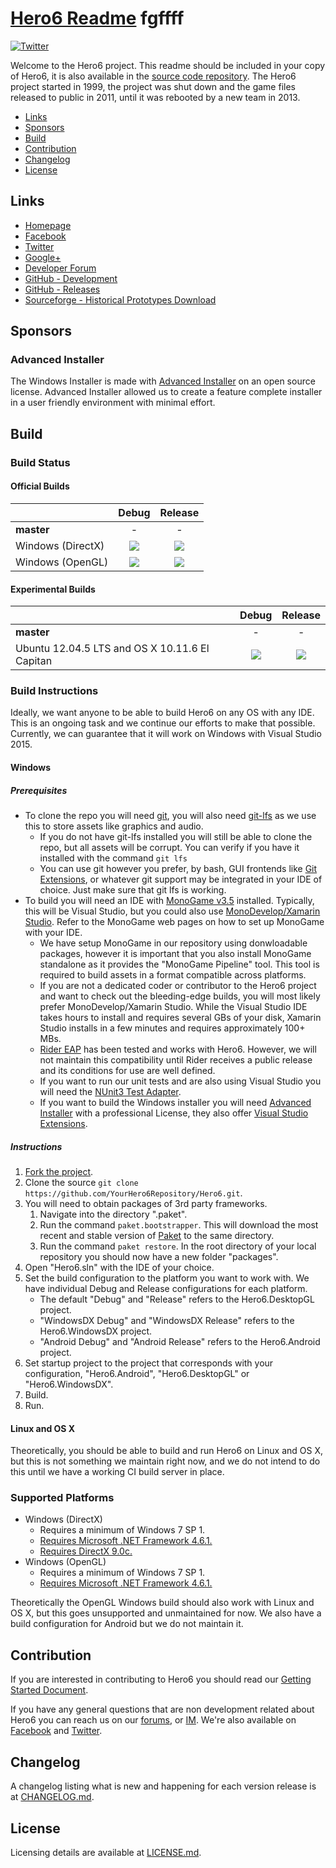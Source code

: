 # [Hero6 Readme](https://github.com/LateStartStudio/Hero6/blob/master/README.md) fgffff
[![Twitter](https://img.shields.io/twitter/url/https/twitter.com/fold_left.svg?style=social&label=Follow%20%40Hero6)](https://twitter.com/Hero6)

Welcome to the Hero6 project. This readme should be included in your copy of Hero6, it is also available in the [source code repository](https://github.com/LateStartStudio/Hero6). The Hero6 project started in 1999, the project was shut down and the game files released to public in 2011, until it was rebooted by a new team in 2013.

* [Links](https://github.com/LateStartStudio/Hero6/blob/master/README.md#links)
* [Sponsors](https://github.com/LateStartStudio/Hero6/blob/master/README.md#sponsors)
* [Build](https://github.com/LateStartStudio/Hero6#build)
* [Contribution](https://github.com/LateStartStudio/Hero6#contribution)
* [Changelog](https://github.com/LateStartStudio/Hero6/blob/master/README.md#changelog)
* [License](https://github.com/LateStartStudio/Hero6/blob/master/README.md#license)

## Links
* [Homepage](http://www.hero6.org/)
* [Facebook](https://www.facebook.com/hero6)
* [Twitter](https://twitter.com/LateStartStudio)
* [Google+](https://plus.google.com/113761218770982404275/posts)
* [Developer Forum](http://hero6.org/forum/index.php?sid=14b99a3ea3beb965dae84d1ce6dd50d8)
* [GitHub - Development](https://github.com/LateStartStudio/Hero6)
* [GitHub - Releases](https://github.com/LateStartStudio/Hero6/releases)
* [Sourceforge - Historical Prototypes Download](http://sourceforge.net/projects/hero6/)

## Sponsors

### Advanced Installer
The Windows Installer is made with [Advanced Installer](http://www.advancedinstaller.com/) on an open source license. Advanced Installer allowed us to create a feature complete installer in a user friendly environment with minimal effort.

## Build

### Build Status

#### Official Builds
||Debug|Release|
|:---|:---:|:---:|
|**master**| - | - |
|Windows (DirectX)|![](https://hero6.visualstudio.com/_apis/public/build/definitions/f4557623-2016-4a6b-821d-942e8a1b7e6e/11/badge)|![](https://hero6.visualstudio.com/_apis/public/build/definitions/f4557623-2016-4a6b-821d-942e8a1b7e6e/12/badge)|
|Windows (OpenGL)|![](https://hero6.visualstudio.com/_apis/public/build/definitions/f4557623-2016-4a6b-821d-942e8a1b7e6e/9/badge)|![](https://hero6.visualstudio.com/_apis/public/build/definitions/f4557623-2016-4a6b-821d-942e8a1b7e6e/10/badge)|

#### Experimental Builds
||Debug|Release|
|:---|:---:|:---:|
|**master**| - | - |
|Ubuntu 12.04.5 LTS and OS X 10.11.6 El Capitan|![](https://api.travis-ci.org/LateStartStudio/Hero6.svg?branch=master)|![](https://api.travis-ci.org/LateStartStudio/Hero6.svg?branch=master)|

### Build Instructions
Ideally, we want anyone to be able to build Hero6 on any OS with any IDE. This is an ongoing task and we continue our efforts to make that possible. Currently, we can guarantee that it will work on Windows with Visual Studio 2015.

#### Windows
##### Prerequisites

* To clone the repo you will need [git](https://git-for-windows.github.io/), you will also need [git-lfs](https://git-lfs.github.com/) as we use this to store assets like graphics and audio.
  * If you do not have git-lfs installed you will still be able to clone the repo, but all assets will be corrupt. You can verify if you have it installed with the command `git lfs`
  * You can use git however you prefer, by bash, GUI frontends like [Git Extensions](https://gitextensions.github.io/), or whatever git support may be integrated in your IDE of choice. Just make sure that git lfs is working.
* To build you will need an IDE with [MonoGame v3.5](http://www.monogame.net/2016/03/17/monogame-3-5/) installed. Typically, this will be Visual Studio, but you could also use [MonoDevelop/Xamarin Studio](http://www.monodevelop.com/download/). Refer to the MonoGame web pages on how to set up MonoGame with your IDE.
  * We have setup MonoGame in our repository using donwloadable packages, however it is important that you also install MonoGame standalone as it provides the "MonoGame Pipeline" tool.  This tool is required to build assets in a format compatible across platforms.
  * If you are not a dedicated coder or contributor to the Hero6 project and want to check out the bleeding-edge builds, you will most likely prefer MonoDevelop/Xamarin Studio. While the Visual Studio IDE takes hours to install and requires several GBs of your disk, Xamarin Studio installs in a few minutes and requires approximately 100+ MBs.
  * [Rider EAP](https://www.jetbrains.com/rider/) has been tested and works with Hero6. However, we will not maintain this compatibility until Rider receives a public release and its conditions for use are well defined.
  * If you want to run our unit tests and are also using Visual Studio you will need the [NUnit3 Test Adapter](https://visualstudiogallery.msdn.microsoft.com/0da0f6bd-9bb6-4ae3-87a8-537788622f2d).
  * If you want to build the Windows installer you will need [Advanced Installer](http://www.advancedinstaller.com/) with a professional License, they also offer [Visual Studio Extensions](http://www.advancedinstaller.com/visual-studio-extension.html).

##### Instructions

1. [Fork the project](https://github.com/LateStartStudio/Hero6).
2. Clone the source `git clone https://github.com/YourHero6Repository/Hero6.git`.
3. You will need to obtain packages of 3rd party frameworks.
   1. Navigate into the directory ".paket".
   2. Run the command `paket.bootstrapper`. This will download the most recent and stable version of [Paket](https://fsprojects.github.io/Paket/index.html) to the same directory.
   3. Run the command `paket restore`. In the root directory of your local repository you should now have a new folder "packages".
4. Open "Hero6.sln" with the IDE of your choice.
5. Set the build configuration to the platform you want to work with. We have individual Debug and Release configurations for each platform.
   * The default "Debug" and "Release" refers to the Hero6.DesktopGL project.
   * "WindowsDX Debug" and "WindowsDX Release" refers to the Hero6.WindowsDX project.
   * "Android Debug" and "Android Release" refers to the Hero6.Android project.
6. Set startup project to the project that corresponds with your configuration, "Hero6.Android", "Hero6.DesktopGL" or "Hero6.WindowsDX".
7. Build.
8. Run.

#### Linux and OS X
Theoretically, you should be able to build and run Hero6 on Linux and OS X, but this is not something we maintain right now, and we do not intend to do this until we have a working CI build server in place.

### Supported Platforms
* Windows (DirectX)
  * Requires a minimum of Windows 7 SP 1.
  * [Requires Microsoft .NET Framework 4.6.1.](https://www.microsoft.com/en-us/download/details.aspx?id=49981)
  * [Requires DirectX 9.0c.](https://www.microsoft.com/en-us/download/details.aspx?id=34429)
* Windows (OpenGL)
  * Requires a minimum of Windows 7 SP 1.
  * [Requires Microsoft .NET Framework 4.6.1.](https://www.microsoft.com/en-us/download/details.aspx?id=49981)

Theoretically the OpenGL Windows build should also work with Linux and OS X, but this goes unsupported and unmaintained for now. We also have a build configuration for Android but we do not maintain it.

## Contribution
If you are interested in contributing to Hero6 you should read our [Getting Started Document](https://drive.google.com/open?id=1glcmjqohm6e8lwjn6kgaWHrZowU0g89HtWpyoIWlvSg).

If you have any general questions that are non development related about Hero6 you can reach us on our [forums](http://www.hero6.org/forum/), or [IM](http://www.hero6.org/?page_id=84). We're also available on [Facebook](https://www.facebook.com/hero6) and [Twitter](https://twitter.com/LateStartStudio).

## Changelog
A changelog listing what is new and happening for each version release is at [CHANGELOG.md](https://github.com/LateStartStudio/Hero6/blob/master/docs/CHANGELOG.md).

## License
Licensing details are available at [LICENSE.md](https://github.com/LateStartStudio/Hero6/blob/master/docs/LICENSE.md).
